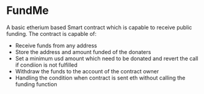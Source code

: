 # FundMe
A basic etherium based Smart contract which is capable to receive public funding.
The contract is capable of: 
* Receive funds from any address
* Store the address and amount funded of the donaters
* Set a minimum usd amount which need to be donated and revert the call if condiion is not fulfilled
* Withdraw the funds to the account of the contract owner
* Handling the condition when contract is sent eth without calling the funding function
